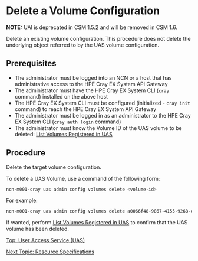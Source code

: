 # Delete a Volume Configuration

**NOTE:** UAI is deprecated in CSM 1.5.2 and will be removed in CSM 1.6.

Delete an existing volume configuration. This procedure does not delete the underlying object referred to by the UAS volume configuration.

## Prerequisites

* The administrator must be logged into an NCN or a host that has administrative access to the HPE Cray EX System API Gateway
* The administrator must have the HPE Cray EX System CLI (`cray` command) installed on the above host
* The HPE Cray EX System CLI must be configured (initialized - `cray init` command) to reach the HPE Cray EX System API Gateway
* The administrator must be logged in as an administrator to the HPE Cray EX System CLI (`cray auth login` command)
* The administrator must know the Volume ID of the UAS volume to be deleted: [List Volumes Registered in UAS](List_Volumes_Registered_in_UAS.md)

## Procedure

Delete the target volume configuration.

To delete a UAS Volume, use a command of the following form:

```bash
ncn-m001-cray uas admin config volumes delete <volume-id>
```

For example:

```bash
ncn-m001-cray uas admin config volumes delete a0066f48-9867-4155-9268-d001a4430f5c
```

If wanted, perform [List Volumes Registered in UAS](List_Volumes_Registered_in_UAS.md) to confirm that the UAS volume has been deleted.

[Top: User Access Service (UAS)](README.md)

[Next Topic: Resource Specifications](Resource_Specifications.md)
